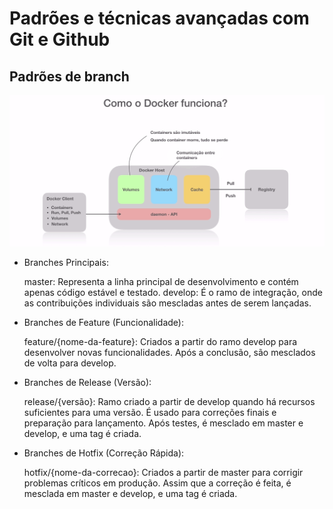 # Padrões e técnicas avançadas com Git e Github
## Padrões de branch
![](https://github.com/PedroGuilhermeSilv/full-cycle/blob/main/aulas/docker/img/docker-funciona.png)

- Branches Principais:

    master: Representa a linha principal de desenvolvimento e contém apenas código estável e testado.
    develop: É o ramo de integração, onde as contribuições individuais são mescladas antes de serem lançadas.

- Branches de Feature (Funcionalidade):

    feature/{nome-da-feature}: Criados a partir do ramo develop para desenvolver novas funcionalidades. Após a conclusão, são mesclados de volta para develop.

- Branches de Release (Versão):

    release/{versão}: Ramo criado a partir de develop quando há recursos suficientes para uma versão. É usado para correções finais e preparação para lançamento. Após testes, é mesclado em master e develop, e uma tag é criada.

- Branches de Hotfix (Correção Rápida):

    hotfix/{nome-da-correcao}: Criados a partir de master para corrigir problemas críticos em produção. Assim que a correção é feita, é mesclada em master e develop, e uma tag é criada.
